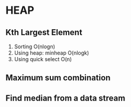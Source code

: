 # HEAP   

## Kth Largest Element   

1. Sorting O(nlogn)   
2. Using heap: minheap O(nlogk)   
3. Using quick select O(n)   


## Maximum sum combination 
## Find median from a data stream   
  

